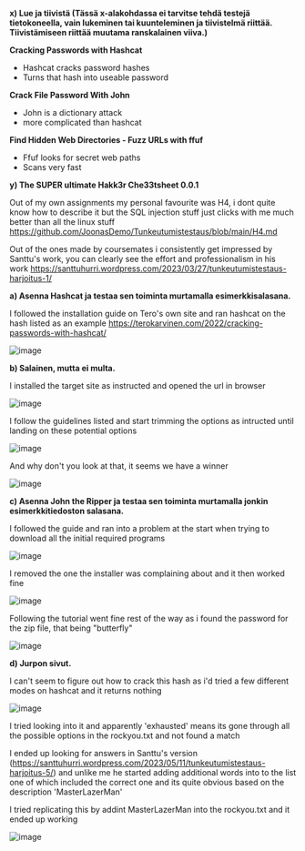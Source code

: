 
**x) Lue ja tiivistä (Tässä x-alakohdassa ei tarvitse tehdä testejä tietokoneella, vain lukeminen tai kuunteleminen ja tiivistelmä riittää. Tiivistämiseen riittää muutama ranskalainen viiva.)**

**Cracking Passwords with Hashcat**

- Hashcat cracks password hashes 
- Turns that hash into useable password


**Crack File Password With John**

- John is a dictionary attack 
- more complicated than hashcat


**Find Hidden Web Directories - Fuzz URLs with ffuf**
 
 - Ffuf looks for secret web paths
 - Scans very fast


**y) The SUPER ultimate Hakk3r Che33tsheet 0.0.1**

Out of my own assignments my personal favourite was H4, i dont quite know how to describe it but the SQL injection stuff just clicks with me much better than all the linux stuff
https://github.com/JoonasDemo/Tunkeutumistestaus/blob/main/H4.md

Out of the ones made by coursemates i consistently get impressed by Santtu's work, you can clearly see the effort and professionalism in his work
https://santtuhurri.wordpress.com/2023/03/27/tunkeutumistestaus-harjoitus-1/


**a) Asenna Hashcat ja testaa sen toiminta murtamalla esimerkkisalasana.**

I followed the installation guide on Tero's own site and ran hashcat on the hash listed as an example
https://terokarvinen.com/2022/cracking-passwords-with-hashcat/


![image](https://github.com/JoonasDemo/Tunkeutumistestaus/blob/main/hashcat1.jpg)


**b) Salainen, mutta ei multa.** 

I installed the target site as instructed and opened the url in browser

![image](https://github.com/JoonasDemo/Tunkeutumistestaus/blob/main/fuff1.jpg)

I follow the guidelines listed and start trimming the options as intructed until landing on these potential options

![image](https://github.com/JoonasDemo/Tunkeutumistestaus/blob/main/fuff2.jpg)

And why don't you look at that, it seems we have a winner

![image](https://github.com/JoonasDemo/Tunkeutumistestaus/blob/main/fuff3.jpg)


**c) Asenna John the Ripper ja testaa sen toiminta murtamalla jonkin esimerkkitiedoston salasana.**

I followed the guide and ran into a problem at the start when trying to download all the initial required programs

![image](https://github.com/JoonasDemo/Tunkeutumistestaus/blob/main/john1.jpg)

I removed the one the installer was complaining about and it then worked fine

![image](https://github.com/JoonasDemo/Tunkeutumistestaus/blob/main/john2.jpg)

Following the tutorial went fine rest of the way as i found the password for the zip file, that being "butterfly"

![image](https://github.com/JoonasDemo/Tunkeutumistestaus/blob/main/john3.jpg)


**d) Jurpon sivut.**

I can't seem to figure out how to  crack this hash as i'd tried a few different modes on hashcat and it returns nothing

![image](https://github.com/JoonasDemo/Tunkeutumistestaus/blob/main/jurpo1.jpg)

I tried looking into it and apparently 'exhausted' means its gone through all the possible options in the rockyou.txt and not found a match

I ended up looking for answers in Santtu's version (https://santtuhurri.wordpress.com/2023/05/11/tunkeutumistestaus-harjoitus-5/)  and unlike me he started adding additional words into to the list one of which included the correct one and its quite obvious based on the description 'MasterLazerMan'

I tried replicating this by addint MasterLazerMan into the rockyou.txt and it ended up working

![image](https://github.com/JoonasDemo/Tunkeutumistestaus/blob/main/jurpo2.jpg)

